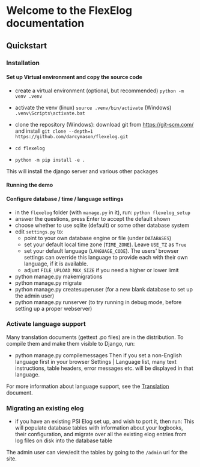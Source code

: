 # Welcome to the FlexElog documentation

## Quickstart

### Installation
#### Set up Virtual environment and copy the source code
* create a virtual environment (optional, but recommended)
  `python -m venv .venv`
* activate the venv
  (linux)   `source .venv/bin/activate` 
  (Windows) `.venv\Scripts\activate.bat` 

* clone the repository
  (Windows):  download git from https://git-scm.com/ and install
  `git clone --depth=1 https://github.com/darcymason/flexelog.git`
* `cd flexelog`
* `python -m pip install -e .`

This will install the django server and various other packages

#### Running the demo


#### Configure database / time / language settings
* in the `flexelog` folder (with `manage.py` in it), run:
  `python flexelog_setup`
* answer the questions, press Enter to accept the default shown
* choose whether to use sqlite (default) or some other database system
* edit `settings.py` to:
  * point to your own database engine or file (under `DATABASES`)
  * set your default local time zone (`TIME_ZONE`).  Leave `USE_TZ` as `True`
  * set your default language (`LANGUAGE_CODE`).  The users' browser settings can override this language to provide each with their own language, if it is available.
  * adjust `FILE_UPLOAD_MAX_SIZE` if you need a higher or lower limit
* python manage.py makemigrations
* python manage.py migrate
* python manage.py createsuperuser  (for a new blank database to set up the admin user)
* python manage.py runserver (to try running in debug mode, before setting up a proper webserver)


### Activate language support
Many translation documents (gettext .po files) are in the distribution.  To compile them and make them visible to Django, run:
* python manage.py compilemessages
Then if you set a non-English language first in your browser Settings | Language list, many text instructions, table headers, error messages etc. will be displayed in that language.

For more information about language support, see the [Translation](translation.md) document.

### Migrating an existing elog
* if you have an existing PSI Elog set up, and wish to port it, then run:
  <XXX migration commands>
This will populate database tables with information about your logbooks, 
their configuration, and migrate over all the existing elog entries from
log files on disk into the database table

The admin user can view/edit the tables by going to the `/admin` url for the site.
